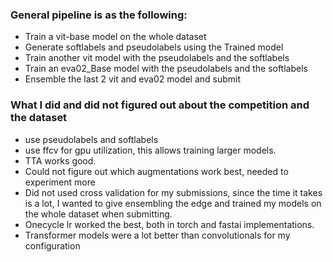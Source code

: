 ### General pipeline is as the following:

- Train a vit-base model on the whole dataset
- Generate softlabels and pseudolabels using the Trained model
- Train another vit model with the pseudolabels and the softlabels
- Train an eva02_Base model with the pseudolabels and the softlabels
- Ensemble the last 2 vit and eva02 model and submit

### What I did and did not figured out about the competition and the dataset

- use pseudolabels and softlabels
- use ffcv for gpu utilization, this allows training larger models.
- TTA works good.
- Could not figure out which augmentations work best, needed to experiment more
- Did not used cross validation for my submissions, since the time it takes is a lot, I wanted to give ensembling the edge and trained my models on the whole dataset when submitting.
- Onecycle lr worked the best, both in torch and fastai implementations.
- Transformer models were a lot better than convolutionals for my configuration

